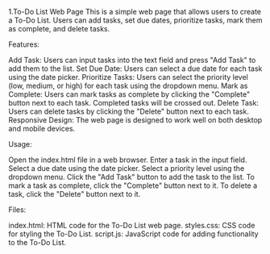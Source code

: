 
1.To-Do List Web Page
This is a simple web page that allows users to create a To-Do List. Users can add tasks, set due dates, prioritize tasks, mark them as complete, and delete tasks.

Features:

Add Task: Users can input tasks into the text field and press "Add Task" to add them to the list.
Set Due Date: Users can select a due date for each task using the date picker.
Prioritize Tasks: Users can select the priority level (low, medium, or high) for each task using the dropdown menu.
Mark as Complete: Users can mark tasks as complete by clicking the "Complete" button next to each task. Completed tasks will be crossed out.
Delete Task: Users can delete tasks by clicking the "Delete" button next to each task.
Responsive Design: The web page is designed to work well on both desktop and mobile devices.


Usage:

Open the index.html file in a web browser.
Enter a task in the input field.
Select a due date using the date picker.
Select a priority level using the dropdown menu.
Click the "Add Task" button to add the task to the list.
To mark a task as complete, click the "Complete" button next to it.
To delete a task, click the "Delete" button next to it.


Files:

index.html: HTML code for the To-Do List web page.
styles.css: CSS code for styling the To-Do List.
script.js: JavaScript code for adding functionality to the To-Do List.
